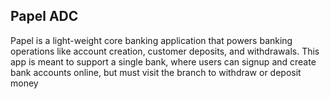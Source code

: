 ## Papel ADC

Papel is a light-weight core banking application that powers banking operations like account creation, customer deposits, and withdrawals. This app is meant to support a single bank, where users can signup and create bank accounts online, but must visit the branch to withdraw or deposit money
